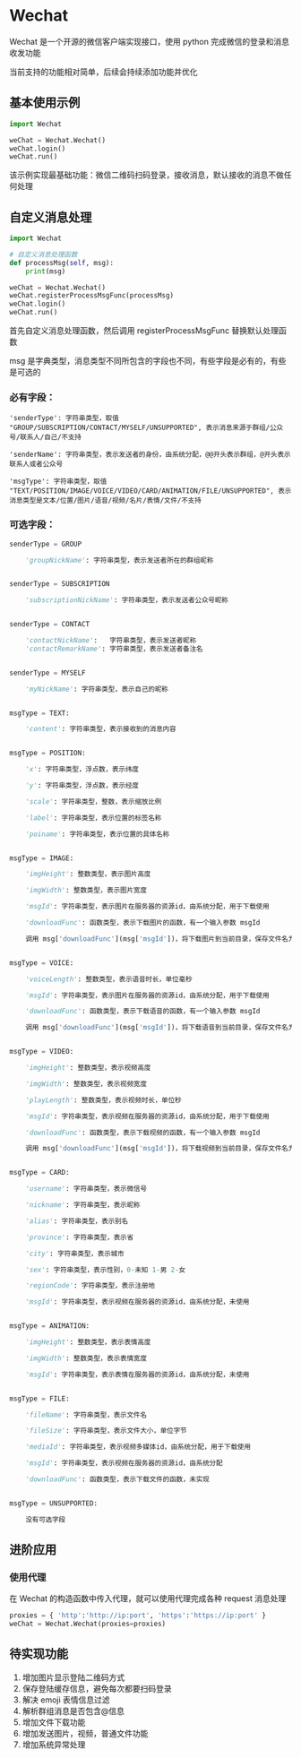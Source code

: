 # Wechat

Wechat 是一个开源的微信客户端实现接口，使用 python 完成微信的登录和消息收发功能

当前支持的功能相对简单，后续会持续添加功能并优化

## 基本使用示例

```python
import Wechat

weChat = Wechat.Wechat()
weChat.login()
weChat.run()
```
该示例实现最基础功能：微信二维码扫码登录，接收消息，默认接收的消息不做任何处理

## 自定义消息处理

```python
import Wechat

# 自定义消息处理函数
def processMsg(self, msg):
    print(msg)

weChat = Wechat.Wechat()
weChat.registerProcessMsgFunc(processMsg)
weChat.login()
weChat.run()
```

首先自定义消息处理函数，然后调用 registerProcessMsgFunc 替换默认处理函数

msg 是字典类型，消息类型不同所包含的字段也不同，有些字段是必有的，有些是可选的

### 必有字段：

    'senderType': 字符串类型，取值 "GROUP/SUBSCRIPTION/CONTACT/MYSELF/UNSUPPORTED", 表示消息来源于群组/公众号/联系人/自己/不支持

    'senderName': 字符串类型，表示发送者的身份，由系统分配，@@开头表示群组，@开头表示联系人或者公众号

    'msgType': 字符串类型，取值 "TEXT/POSITION/IMAGE/VOICE/VIDEO/CARD/ANIMATION/FILE/UNSUPPORTED", 表示消息类型是文本/位置/图片/语音/视频/名片/表情/文件/不支持

### 可选字段：

```python
senderType = GROUP

    'groupNickName': 字符串类型，表示发送者所在的群组昵称


senderType = SUBSCRIPTION

    'subscriptionNickName': 字符串类型，表示发送者公众号昵称


senderType = CONTACT

    'contactNickName':   字符串类型，表示发送者昵称
    'contactRemarkName': 字符串类型，表示发送者备注名


senderType = MYSELF

    'myNickName': 字符串类型，表示自己的昵称


msgType = TEXT:

    'content': 字符串类型，表示接收到的消息内容


msgType = POSITION:

    'x': 字符串类型，浮点数，表示纬度

    'y': 字符串类型，浮点数，表示经度

    'scale': 字符串类型，整数，表示缩放比例

    'label': 字符串类型，表示位置的标签名称

    'poiname': 字符串类型，表示位置的具体名称


msgType = IMAGE:

    'imgHeight': 整数类型，表示图片高度

    'imgWidth': 整数类型，表示图片宽度

    'msgId': 字符串类型，表示图片在服务器的资源id，由系统分配，用于下载使用

    'downloadFunc': 函数类型，表示下载图片的函数，有一个输入参数 msgId

    调用 msg['downloadFunc'](msg['msgId'])，将下载图片到当前目录，保存文件名为 img_(msgId).jpg


msgType = VOICE:

    'voiceLength': 整数类型，表示语音时长，单位毫秒

    'msgId': 字符串类型，表示图片在服务器的资源id，由系统分配，用于下载使用

    'downloadFunc': 函数类型，表示下载语音的函数，有一个输入参数 msgId

    调用 msg['downloadFunc'](msg['msgId'])，将下载语音到当前目录，保存文件名为 voice_xxx.mp3


msgType = VIDEO:

    'imgHeight': 整数类型，表示视频高度

    'imgWidth': 整数类型，表示视频宽度

    'playLength': 整数类型，表示视频时长，单位秒

    'msgId': 字符串类型，表示视频在服务器的资源id，由系统分配，用于下载使用

    'downloadFunc': 函数类型，表示下载视频的函数，有一个输入参数 msgId

    调用 msg['downloadFunc'](msg['msgId'])，将下载视频到当前目录，保存文件名为 video_(msgId).mp4


msgType = CARD:

    'username': 字符串类型，表示微信号

    'nickname': 字符串类型，表示昵称

    'alias': 字符串类型，表示别名

    'province': 字符串类型，表示省

    'city': 字符串类型，表示城市

    'sex': 字符串类型，表示性别，0-未知 1-男 2-女

    'regionCode': 字符串类型，表示注册地

    'msgId': 字符串类型，表示视频在服务器的资源id，由系统分配，未使用


msgType = ANIMATION:

    'imgHeight': 整数类型，表示表情高度

    'imgWidth': 整数类型，表示表情宽度

    'msgId': 字符串类型，表示表情在服务器的资源id，由系统分配，未使用


msgType = FILE:

    'fileName': 字符串类型，表示文件名

    'fileSize': 字符串类型，表示文件大小，单位字节

    'mediaId': 字符串类型，表示视频多媒体id，由系统分配，用于下载使用

    'msgId': 字符串类型，表示视频在服务器的资源id，由系统分配

    'downloadFunc': 函数类型，表示下载文件的函数，未实现


msgType = UNSUPPORTED:

    没有可选字段
```

## 进阶应用

### 使用代理

在 Wechat 的构造函数中传入代理，就可以使用代理完成各种 request 消息处理

```python
proxies = { 'http':'http://ip:port', 'https':'https://ip:port' }
weChat = Wechat.Wechat(proxies=proxies)
```

## 待实现功能

1. 增加图片显示登陆二维码方式
2. 保存登陆缓存信息，避免每次都要扫码登录
3. 解决 emoji 表情信息过滤
4. 解析群组消息是否包含@信息
5. 增加文件下载功能
6. 增加发送图片，视频，普通文件功能
7. 增加系统异常处理

